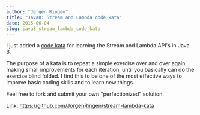 ```yaml
---
author: "Jørgen Ringen"
title: "Java8: Stream and Lambda code kata"
date: 2015-06-04
slug: java8_stream_lambda_code_kata
---
```


I just added a [code kata](https://github.com/JorgenRingen/stream-lambda-kata) for learning the Stream and Lambda API's in Java 8.

The purpose of a kata is to repeat a simple exercise over and over again, making small improvements for each iteration, until you basically can do the exercise blind folded.
I find this to be one of the most effective ways to improve basic coding skills and to learn new things.

Feel free to fork and submit your own "perfectionized" solution.

Link: https://github.com/JorgenRingen/stream-lambda-kata